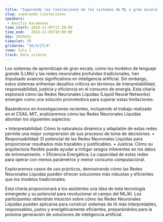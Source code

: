 ```yaml
---
title: "Superando las limitaciones de los sistemas de ML a gran escala"
slug: superando-limitaciones
speakers:
 - Basilio Karamanos
time_start: 2024-11-05T17:20:00
time_end:   2024-11-05T18:00:00
day: 2024mty
timeslot: 39
gridarea: "16/3/17/4"
room: Sala 2
track: Data science
---
```


Los sistemas de aprendizaje de gran escala, como los modelos de lenguaje grande (LLMs) y las redes neuronales profundas tradicionales, han impulsado avances significativos en inteligencia artificial. Sin embargo, estos sistemas enfrentan desafíos críticos en términos de interpretabilidad, responsabilidad, justicia y eficiencia en el consumo de energía. Esta charla explorará cómo las Redes Neuronales Líquidas (Liquid Neural Networks) emergen como una solución prometedora para superar estas limitaciones.

Basándonos en investigaciones recientes, incluyendo el trabajo realizado en el CSAIL MIT, analizaremos cómo las Redes Neuronales Líquidas abordan los siguientes aspectos:

•	Interpretabilidad: Cómo la naturaleza dinámica y adaptable de estas redes permite una mejor comprensión de sus procesos de toma de decisiones.
•	Responsabilidad: El potencial de las Redes Neuronales Líquidas para proporcionar resultados más trazables y justificables.
•	Justicia: Cómo su arquitectura flexible puede ayudar a mitigar sesgos inherentes en los datos de entrenamiento.
•	Eficiencia Energética: La capacidad de estas redes para operar con menos parámetros y menor consumo computacional.

Exploraremos casos de uso prácticos, demostrando cómo las Redes Neuronales Líquidas pueden ofrecer soluciones más robustas y eficientes que los modelos tradicionales.

Esta charla proporcionará a los asistentes una idea de esta tecnología emergente y su potencial para revolucionar el campo del ML/AI. Los participantes obtendrán intuición sobre cómo las Redes Neuronales Líquidas pueden aplicarse para construir sistemas de IA más interpretables, responsables, justos y energéticamente eficientes, preparándolos para la próxima generación de soluciones de inteligencia artificial.